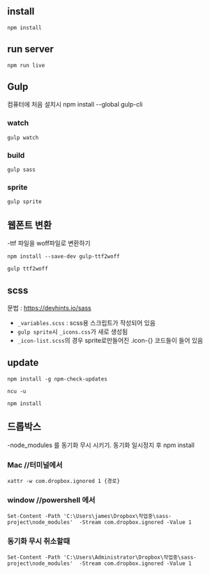 ## install
```
npm install
```

## run server
```
npm run live
```


## Gulp
컴퓨터에 처음 설치시 npm install --global gulp-cli
### watch
```
gulp watch
```
### build
```
gulp sass
```
### sprite
```
gulp sprite
```

## 웹폰트 변환
-ttf 파일을 woff파일로 변환하기
```
npm install --save-dev gulp-ttf2woff
```
```
gulp ttf2woff
```

## scss
문법 : https://devhints.io/sass
 * `_variables.scss` : scss용 스크립트가 작성되어 있음
 * `gulp sprite`시 `_icons.css`가 새로 생성됨
 * `_icon-list.scss`의 경우 sprite로만들어진 .icon-{} 코드들이 들어 있음


## update
```
npm install -g npm-check-updates
```
```
ncu -u
```
```
npm install
```

## 드롭박스
-node_modules 를 동기화 무시 시키기. 동기화 일시정지 후 npm install

### Mac //터미널에서
```
xattr -w com.dropbox.ignored 1 {경로}
```
### window //powershell 에서
```
Set-Content -Path 'C:\Users\james\Dropbox\작업중\sass-project\node_modules'  -Stream com.dropbox.ignored -Value 1
```

### 동기화 무시 취소할때
```
Set-Content -Path 'C:\Users\Administrator\Dropbox\작업중\sass-project\node_modules'  -Stream com.dropbox.ignored -Value 1
```